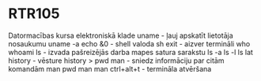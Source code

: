 # RTR105
Datormacības kursa elektroniskā klade
uname - ļauj apskatīt lietotāja nosaukumu
uname -a
echo &0 - shell valoda
sh
exit - aizver termināli
who
whoami
ls - izvada pašreizējās darba mapes satura sarakstu
ls -a
ls -l
ls lat
history - vēsture
history >
pwd
man - sniedz informāciju par citām komandām
man pwd
man man
ctrl+alt+t - termināla atvēršana
